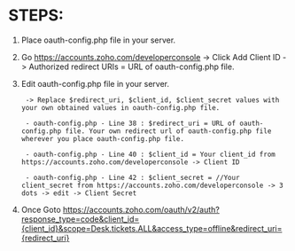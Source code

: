 STEPS:
======

1. Place oauth-config.php file in your server.

2. Go https://accounts.zoho.com/developerconsole
		-> Click Add Client ID
			-> Authorized redirect URIs = URL of oauth-config.php file.

3. Edit oauth-config.php file in your server.
		
		-> Replace $redirect_uri, $client_id, $client_secret values with your own obtained values in oauth-config.php file.
		
		- oauth-config.php - Line 38 : $redirect_uri = URL of oauth-config.php file. Your own redirect url of oauth-config.php file wherever you place oauth-config.php file.
	
		- oauth-config.php - Line 40 : $client_id = Your client_id from https://accounts.zoho.com/developerconsole -> Client ID
			
		- oauth-config.php - Line 42 : $client_secret = //Your client_secret from https://accounts.zoho.com/developerconsole -> 3 dots -> edit -> Client Secret

4. Once Goto https://accounts.zoho.com/oauth/v2/auth?response_type=code&client_id={client_id}&scope=Desk.tickets.ALL&access_type=offline&redirect_uri={redirect_uri}
